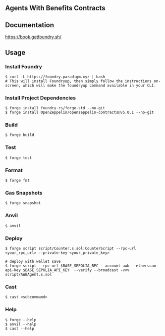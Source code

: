 ## Agents With Benefits Contracts

## Documentation

https://book.getfoundry.sh/

## Usage

### Install Foundry

```shell
$ curl -L https://foundry.paradigm.xyz | bash
# This will install Foundryup, then simply follow the instructions on-screen, which will make the foundryup command available in your CLI.
```

### Install Project Dependencies

```shell
$ forge install foundry-rs/forge-std --no-git
$ forge install OpenZeppelin/openzeppelin-contracts@v5.0.1 --no-git
```

### Build

```shell
$ forge build
```

### Test

```shell
$ forge test
```

### Format

```shell
$ forge fmt
```

### Gas Snapshots

```shell
$ forge snapshot
```

### Anvil

```shell
$ anvil
```

### Deploy

```shell
$ forge script script/Counter.s.sol:CounterScript --rpc-url <your_rpc_url> --private-key <your_private_key>

# deploy with wallet save
$ forge script --rpc-url $BASE_SEPOLIA_RPC --account awb --etherscan-api-key $BASE_SEPOLIA_API_KEY  --verify --broadcast -vvv script/AWBAgent.s.sol

```

### Cast

```shell
$ cast <subcommand>
```

### Help

```shell
$ forge --help
$ anvil --help
$ cast --help
```
